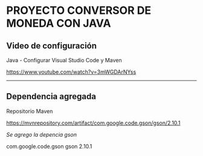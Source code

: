 # PROYECTO CONVERSOR DE MONEDA CON JAVA

## Video de configuración 

Java - Configurar Visual Studio Code y Maven

  https://www.youtube.com/watch?v=3mWGDArNYss

---

## Dependencia agregada

Repositorio Maven

  https://mvnrepository.com/artifact/com.google.code.gson/gson/2.10.1

*Se agrego la depencia gson*

  <!-- https://mvnrepository.com/artifact/com.google.code.gson/gson -->
  <dependency>
      <groupId>com.google.code.gson</groupId>
      <artifactId>gson</artifactId>
      <version>2.10.1</version>
  </dependency>

